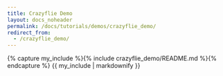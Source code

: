 ```yaml
---
title: Crazyflie Demo
layout: docs_noheader
permalink: /docs/tutorials/demos/crazyflie_demo/
redirect_from:
  - /crazyflie_demo/
---
```


{% capture my_include %}{% include crazyflie_demo/README.md %}{% endcapture %}
{{ my_include | markdownify }}